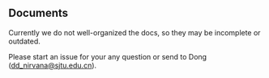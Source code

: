 ## Documents

Currently we do not well-organized the docs, so they may be incomplete or outdated.

Please start an issue for your any question or send to Dong (dd_nirvana@sjtu.edu.cn).
